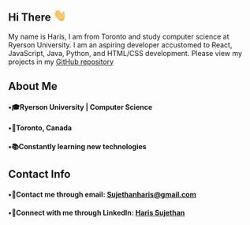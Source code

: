 ## Hi There <img src="waving-hand-joypixels.gif" width="30">

My name is Haris, I am from Toronto and study computer science at Ryerson University. I am an aspiring developer accustomed to React, JavaScript, Java, Python, and HTML/CSS development. Please view my projects in my [GitHub repository](https://github.com/haris-sujethan?tab=repositories)

## About Me

#### •🎓Ryerson University | Computer Science <br/>
#### •📍Toronto, Canada <br/>
#### •📚Constantly learning new technologies <br/>
  
## Contact Info

#### •📧Contact me through email: Sujethanharis@gmail.com <br/>
#### •💼Connect with me through LinkedIn: [Haris Sujethan](https://www.linkedin.com/in/haris-sujethan-3b251921a/)
